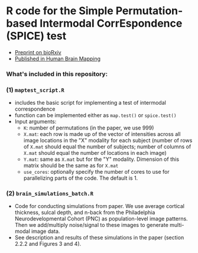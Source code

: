 # R code for the Simple Permutation-based Intermodal CorrEspondence (SPICE) test

- [Preprint on bioRxiv](https://www.biorxiv.org/content/10.1101/2020.09.10.285049v2)
- [Published in Human Brain Mapping](https://onlinelibrary.wiley.com/doi/full/10.1002/hbm.25577)

### What's included in this repository:

### (1) `maptest_script.R`
- includes the basic script for implementing a test of intermodal correspondence
- function can be implemented either as `map.test()` or `spice.test()`
- Input arguments:
    - `K`: number of permutations (in the paper, we use 999)
    - `X.mat`: each row is made up of the vector of intensities across all image locations in the "X" modality for each subject (number of rows of `X.mat` should equal the number of subjects; number of columns of `X.mat` should equal the number of locations in each image)
    - `Y.mat`: same as `X.mat` but for the "Y" modality. Dimension of this matrix should be the same as for `X.mat`
    - `use_cores`: optionally specify the number of cores to use for parallelizing parts of the code. The default is 1.
    
### (2) `brain_simulations_batch.R`
- Code for conducting simulations from paper. We use average cortical thickness, sulcal depth, and n-back from the Philadelphia Neurodevelopmental Cohort (PNC) as population-level image patterns. Then we add/multiply noise/signal to these images to generate multi-modal image data.
- See description and results of these simulations in the paper (section 2.2.2 and Figures 3 and 4).
